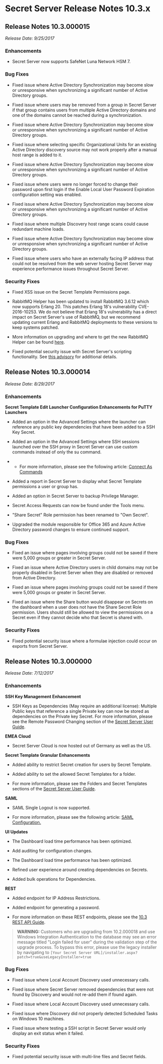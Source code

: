 [title]: # (Secret Server Release Notes 10.3.x)
[tags]: # (Release Notes)
[priority]: #
[display]: # (search,content,print)

# Secret Server Release Notes 10.3.x

## **Release Notes 10.3.000015**

*Release Date: 9/25/2017* 

### Enhancements

- Secret Server now supports SafeNet Luna Network HSM 7.

### Bug Fixes

- Fixed issue where Active Directory Synchronization may become slow or unresponsive when synchronizing a significant number of Active Directory groups.

- Fixed issue where users may be removed from a group in Secret Server if that group contains users from multiple Active Directory domains and one of the domains cannot be reached during a synchronization.

- Fixed issue where Active Directory Synchronization may become slow or unresponsive when synchronizing a significant number of Active Directory groups.

- Fixed issue where selecting specific Organizational Units for an existing Active Directory discovery source may not work properly after a manual host range is added to it.

- Fixed issue where Active Directory Synchronization may become slow or unresponsive when synchronizing a significant number of Active Directory groups.

- Fixed issue where users were no longer forced to change their password upon first login if the Enable Local User Password Expiration configuration setting was enabled.

- Fixed issue where Active Directory Synchronization may become slow or unresponsive when synchronizing a significant number of Active Directory groups.

- Fixed issue where multiple Discovery host range scans could cause redundant machine loads.

- Fixed issue where Active Directory Synchronization may become slow or unresponsive when synchronizing a significant number of Active Directory groups.

- Fixed issue where users who have an externally facing IP address that could not be resolved from the web server hosting Secret Server may experience performance issues throughout Secret Server.

### Security Fixes

- Fixed XSS issue on the Secret Template Permissions page.

- RabbitMQ Helper has been updated to install RabbitMQ 3.6.12 which now supports Erlang 20. This patches Erlang 18's vulnerability CVE-2016-10253. We do not believe that Erlang 18's vulnerability has a direct impact on Secret Server's use of RabbitMQ, but we recommend updating current Erlang and RabbitMQ deployments to these versions to keep systems patched. 

- More information on upgrading and where to get the new RabbitMQ Helper can be found [here](https://thycotic.force.com/support/s/article/ka0370000009UqIAAU/How-to-Upgrade-RabbitMQ).

- Fixed potential security issue with Secret Server's scripting functionality. See [this advisory](https://thycotic.com/products/secret-server/resources/advisories/thy-ss-010/) for additional details.

## **Release Notes 10.3.000014**

*Release Date: 8/29/2017* 

### **Enhancements**

**Secret Template Edit Launcher Configuration Enhancements for PuTTY Launchers** 

 - Added an option in the Advanced Settings where the launcher can reference any public key dependencies that have been added to a SSH Key Secret.

  - Added an option in the Advanced Settings where SSH sessions launched over the SSH proxy in Secret Server can use custom commands instead of only the su command. 

  - - For more information, please see the following article: [Connect As Commands](https://updates.thycotic.net/link.ashx?SshProxyWithConnectAs)

- Added a report in Secret Server to display what Secret Template permissions a user or group has.

- Added an option in Secret Server to backup Privilege Manager.

- Secret Access Requests can now be found under the Tools menu.

- "Share Secret" Role permission has been renamed to "Own Secret".

- Upgraded the module responsible for Office 365 and Azure Active Directory password changes to ensure continued support.

### **Bug Fixes**

- Fixed an issue where pages involving groups could not be saved if there were 5,000 groups or greater in Secret Server.

- Fixed an issue where Active Directory users in child domains may not be properly disabled in Secret Server when they are disabled or removed from Active Directory.

- Fixed an issue where pages involving groups could not be saved if there were 5,000 groups or greater in Secret Server.

- Fixed an issue where the Share button would disappear on Secrets on the dashboard when a user does not have the Share Secret Role permission. Users should still be allowed to view the permissions on a Secret even if they cannot decide who that Secret is shared with.

### **Security Fixes**

- Fixed potential security issue where a formulae injection could occur on exports from Secret Server.

## **Release Notes 10.3.000000**

*Release Date: 7/12/2017* 

### **Enhancements**

**SSH Key Management Enhancement** 

- SSH Keys as Dependencies (May require an additional license): Multiple Public keys that reference a single Private key can now be stored as dependencies on the Private key Secret. For more information, please see the Remote Password Changing section of the [Secret Server User Guide](https://updates.thycotic.net/secretserver/documents/SS_UserGuide.pdf).

**EMEA Cloud** 

- Secret Server Cloud is now hosted out of Germany as well as the US.

**Secret Template Granular Enhancements** 

- Added ability to restrict Secret creation for users by Secret Template.

- Added ability to set the allowed Secret Templates for a folder.

- For more information, please see the Folders and Secret Templates sections of the [Secret Server User Guide](https://updates.thycotic.net/secretserver/documents/SS_UserGuide.pdf).

**SAML** 

- SAML Single Logout is now supported.

- For more information, please see the following article: [SAML Configuration.](https://thycotic.force.com/support/s/article/ka037000000HtilAAC/Configuring-SAML-in-Secret-Server)

**UI Updates** 

- The Dashboard load time performance has been optimized.

- Add auditing for configuration changes.

- The Dashboard load time performance has been optimized.

- Refined user experience around creating dependencies on Secrets.

- Added bulk operations for Dependencies.

**REST** 

- Added endpoint for IP Address Restrictions.

- Added endpoint for generating a password.

- For more information on these REST endpoints, please see the [10.3 REST API Guide](https://updates.thycotic.net/secretserver/restapiguide/10.3/index.html).

>**WARNING:** Customers who are upgrading from 10.2.000018 and use Windows Integration Authentication to the database may see an error message titled "Login failed for user" during the validation step of the upgrade process. To bypass this error, please use the legacy installer by navigating to `[Your Secret Server URL]/installer.aspx?patch=true&useLegacyInstaller=true`

### **Bug Fixes**

- Fixed issue where Local Account Discovery used unnecessary calls.

- Fixed issue where Secret Server removed dependencies that were not found by Discovery and would not re-add them if found again.

- Fixed issue where Local Account Discovery used unnecessary calls.

- Fixed issue where Discovery did not properly detected Scheduled Tasks on Windows 10 machines.

- Fixed issue where testing a SSH script in Secret Server would only display an exit status when it failed.

### **Security Fixes**

- Fixed potential security issue with multi-line files and Secret fields.
